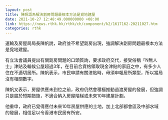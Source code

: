 ```yaml
---
layout: post
title: 陳帆認為解決劏房問題最根本方法是覓地建屋
date: 2021-10-27 12:48:49.000000000 +08:00
link: https://news.rthk.hk/rthk/ch/component/k2/1617162-20211027.htm
categories: rthk
---
```


運輸及房屋局局長陳帆說，政府並不希望劏房出現，強調解決劏房問題最根本方法是覓地建屋。

有立法會議員提出有關劏房問題的口頭質詢，要求政府交代，接受俗稱「N無人士」津貼及輪候公屋超過3年，在目前合資格領取現金津貼的家庭之中，有多少人住在不適切居所。陳帆表示，市民申請有關津貼時，毋須申報居所類型，所以當局沒有相關數字。

陳帆又表示，房屋供應未到位之前，政府仍然會積極推動過渡房屋的發展，但強調只是屬於短期措施，不適合納入房屋階梯或未來10年建屋計劃。

他重申，政府已覓得應付未來10年房屋供應的土地，加上北部都會區及中部水域的發展，相信足以令香港市民居有所安。
